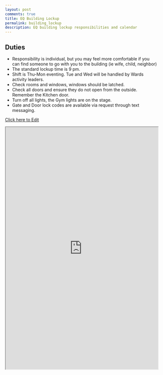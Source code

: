 ```yaml
---
layout: post
comments: true
title: EQ Building Lockup 
permalink: building_lockup
description: EQ building lockup responsibilities and calendar
---
```


## Duties
- Responsibility is individual, but you may feel more comfortable if you can find someone to go with you to the building (ie wife, child, neighbor)
- The standard lockup time is 9 pm.
- Shift is Thu-Mon eventing. Tue and Wed will be handled by Wards activity leaders. 
- Check rooms and windows, windows should be latched.
- Check all doors and ensure they do not open from the outside.  Remember the Kitchen door.
- Turn off all lights, the Gym lights are on the stage.
- Gate and Door lock codes are available via request through text messaging.

[Click here to Edit](https://docs.google.com/spreadsheets/d/116XSccUGBkL95zZmVqLDV5BHL8IeD9X6yj7FDXoypaQ/edit#gid=0)

<iframe src="https://docs.google.com/spreadsheets/d/e/2PACX-1vRo6uI25gCRlqpIDAOmFEubD0VCIAL6TmP_fqsUDe4SM6PVmN9HmlkFQ9UDSGc9GslGCU3scvhdrOHj/pubhtml?widget=true&amp;headers=false" style="width:100%; height:800px;i"></iframe>
